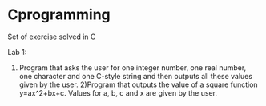 # Cprogramming
Set of exercise solved in C

Lab 1:
  1) Program that asks the user for one integer number, one real number, one character and one C-style string and then outputs all these values given by the user.
  2)Program that outputs the value of a square function y=ax^2+bx+c. Values for a, b, c and x are given by the user. 
